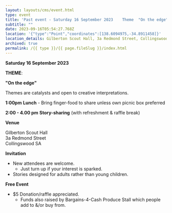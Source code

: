 ```yaml
---
layout: layouts/cms/event.html
type: event
title: 'Past event - Saturday 16 September 2023    Theme  "On the edge"         '
subtitle: ""
date: 2023-09-16T05:54:27.768Z
location: '{"type":"Point","coordinates":[138.6094975,-34.8911458]}'
location_details: Gilberton Scout Hall, 3a Redmond Street, Collingswood SA
archived: true
permalink: /{{ type }}/{{ page.fileSlug }}/index.html
---
```

**Saturday 16 September 2023**

**THEME**:

**"On the edge"**

Themes are catalysts and open to creative interpretations.   

**1:00pm**  **Lunch** - Bring finger-food to share unless own picnic box preferred

**2:00 - 4.00 pm**    **Story-sharing** (with refreshment & raffle break) 

**Venue**

Gilberton Scout Hall\
3a Redmond Street\
Collingswood SA
 
**Invitation**  

* New attendees are welcome. 
  *  Just turn up if your interest is sparked.
*  Stories designed for adults rather than young children. 

**Free Event**   

* $5 Donation/raffle appreciated.
  * Funds also raised by Bargains-4-Cash Produce Stall which people add to &/or buy from.
